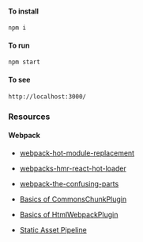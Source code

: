 #### To install

`npm i`

#### To run

```
npm start
```

#### To see

`http://localhost:3000/`

### Resources

#### Webpack


 - [webpack-hot-module-replacement](https://medium.com/@rajaraodv/webpack-hot-module-replacement-hmr-e756a726a07#.4a14afvaz)
 - [webpacks-hmr-react-hot-loader](https://medium.com/@rajaraodv/webpacks-hmr-react-hot-loader-the-missing-manual-232336dc0d96#.140kp58og)
 - [webpack-the-confusing-parts](https://medium.com/@rajaraodv/webpack-the-confusing-parts-58712f8fcad9#.olc4bsjsr)
 - [Basics of CommonsChunkPlugin](https://www.youtube.com/watch?v=-xzWMKuiS2o)
 - [Basics of HtmlWebpackPlugin](https://www.youtube.com/watch?v=mIiMrLcc3hE&index=1&list=PLnUE-7Cz5mHFU_qrXCxZlk0925nCMYKVS#t=732.21576)

 - [Static Asset Pipeline](https://www.youtube.com/watch?v=w1dAb_Umt8o)
